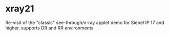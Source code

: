 # xray21
Re-visit of the "classic" see-through/x-ray applet demo for Siebel IP 17 and higher, supports DR and RR environments
